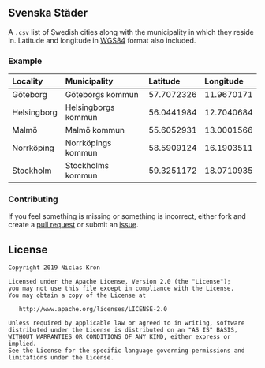 ## Svenska Städer
A `.csv` list of Swedish cities along with the municipality in which they reside in. Latitude and longitude in [WGS84](https://en.wikipedia.org/wiki/World_Geodetic_System#A_new_World_Geodetic_System:_WGS_84) format also included.

### Example
| Locality | Municipality | Latitude | Longitude |
|:------------- |:------------- |:----- |:----- |
| Göteborg | Göteborgs kommun | 57.7072326 | 11.9670171 |
| Helsingborg | Helsingborgs kommun | 56.0441984 | 12.7040684 |
| Malmö | Malmö kommun | 55.6052931 | 13.0001566 |
| Norrköping | Norrköpings kommun | 58.5909124 | 16.1903511 |
| Stockholm | Stockholms kommun | 59.3251172 | 18.0710935 |

### Contributing
If you feel something is missing or something is incorrect, either fork and create 
a [pull request](https://github.com/sphrak/svenska-stader/pulls) or submit an [issue](https://github.com/sphrak/svenska-stader/issues). 

## License

	Copyright 2019 Niclas Kron

	Licensed under the Apache License, Version 2.0 (the "License");
	you may not use this file except in compliance with the License.
	You may obtain a copy of the License at

	   http://www.apache.org/licenses/LICENSE-2.0

	Unless required by applicable law or agreed to in writing, software
	distributed under the License is distributed on an "AS IS" BASIS,
	WITHOUT WARRANTIES OR CONDITIONS OF ANY KIND, either express or implied.
	See the License for the specific language governing permissions and
	limitations under the License.
